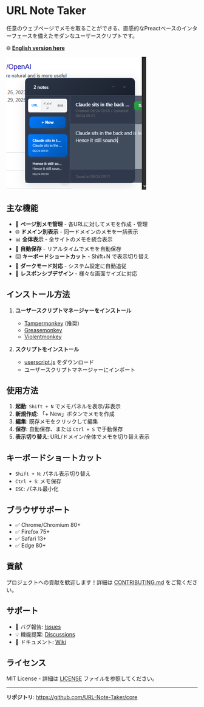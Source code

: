 # URL Note Taker

任意のウェブページでメモを取ることができる、直感的なPreactベースのインターフェースを備えたモダンなユーザースクリプトです。

🌐 **[English version here](README.md)**

![URL Note Taker スクリーンショット](assets/app.png)

## 主な機能

- 📝 **ページ別メモ管理** - 各URLに対してメモを作成・管理
- 🌐 **ドメイン別表示** - 同一ドメインのメモを一括表示
- 📊 **全体表示** - 全サイトのメモを統合表示
- 💾 **自動保存** - リアルタイムでメモを自動保存
- ⌨️ **キーボードショートカット** - Shift+N で表示切り替え
- 🎨 **ダークモード対応** - システム設定に自動追従
- 📱 **レスポンシブデザイン** - 様々な画面サイズに対応

## インストール方法

1. **ユーザースクリプトマネージャーをインストール**
   - [Tampermonkey](https://www.tampermonkey.net/) (推奨)
   - [Greasemonkey](https://www.greasespot.net/)
   - [Violentmonkey](https://violentmonkey.github.io/)

2. **スクリプトをインストール**
   - [userscript.js](userscript.js) をダウンロード
   - ユーザースクリプトマネージャーにインポート

## 使用方法

1. **起動**: `Shift + N` でメモパネルを表示/非表示
2. **新規作成**: 「+ New」ボタンでメモを作成
3. **編集**: 既存メモをクリックして編集
4. **保存**: 自動保存、または `Ctrl + S` で手動保存
5. **表示切り替え**: URL/ドメイン/全体でメモを切り替え表示

## キーボードショートカット

- `Shift + N`: パネル表示切り替え
- `Ctrl + S`: メモ保存
- `ESC`: パネル最小化

## ブラウザサポート

- ✅ Chrome/Chromium 80+
- ✅ Firefox 75+
- ✅ Safari 13+
- ✅ Edge 80+

## 貢献

プロジェクトへの貢献を歓迎します！詳細は [CONTRIBUTING.md](CONTRIBUTING.md) をご覧ください。

## サポート

- 🐛 バグ報告: [Issues](../../issues)
- 💡 機能提案: [Discussions](../../discussions)
- 📖 ドキュメント: [Wiki](../../wiki)

## ライセンス

MIT License - 詳細は [LICENSE](LICENSE) ファイルを参照してください。

---

**リポジトリ**: https://github.com/URL-Note-Taker/core